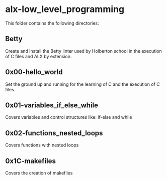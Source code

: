 # alx-low_level_programming

This folder contains the following directories:

## Betty

Create and install the Betty linter used by Holberton school in the execution of C files and ALX by extension.

## 0x00-hello_world

Set the ground up and running for the learning of C and the execution of C files.

## 0x01-variables_if_else_while

Covers variables and control structures like: if-else and while

## 0x02-functions_nested_loops

Covers functions with nested loops

## 0x1C-makefiles

Covers the creation of makefiles
